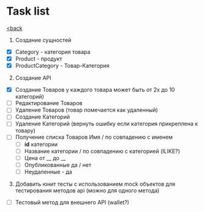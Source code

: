 # Task list

[<back](README.md)

1. Создание сущностей

 - [X] Category - категория товара
 - [X] Product - продукт
 - [X] ProductCategory - Товар-Категория 

2. Создание API

 - [X] Создание Товаров у каждого товара может быть от 2х до 10 категорий)
 - [ ] Редактирование Товаров
 - [ ] Удаление Товаров (товар помечается как удаленный)
 - [ ] Создание Категорий
 - [ ] Удаление Категорий (вернуть ошибку если категория прикреплена к товару)
 - [ ] Получение списка Товаров Имя / по совпадению с  именем
    - [ ] **id** категории
    - [ ] Название категории  / по совпадению с категорией (ILIKE?) 
    - [ ] Цена от __ до __
    - [ ] Опубликованные да / нет
    - [ ] Неудаленные - да 

3. Добавить юнит тесты с использованием mock объектов для тестирования методов api (можно для одного метода)
 - [ ] Тестовый метод для внешнего API (wallet?)
